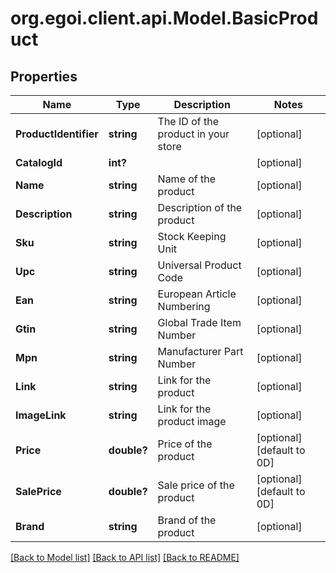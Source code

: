 # org.egoi.client.api.Model.BasicProduct
## Properties

Name | Type | Description | Notes
------------ | ------------- | ------------- | -------------
**ProductIdentifier** | **string** | The ID of the product in your store | [optional] 
**CatalogId** | **int?** |  | [optional] 
**Name** | **string** | Name of the product | [optional] 
**Description** | **string** | Description of the product | [optional] 
**Sku** | **string** | Stock Keeping Unit | [optional] 
**Upc** | **string** | Universal Product Code | [optional] 
**Ean** | **string** | European Article Numbering | [optional] 
**Gtin** | **string** | Global Trade Item Number | [optional] 
**Mpn** | **string** | Manufacturer Part Number | [optional] 
**Link** | **string** | Link for the product | [optional] 
**ImageLink** | **string** | Link for the product image | [optional] 
**Price** | **double?** | Price of the product | [optional] [default to 0D]
**SalePrice** | **double?** | Sale price of the product | [optional] [default to 0D]
**Brand** | **string** | Brand of the product | [optional] 

[[Back to Model list]](../README.md#documentation-for-models) [[Back to API list]](../README.md#documentation-for-api-endpoints) [[Back to README]](../README.md)

